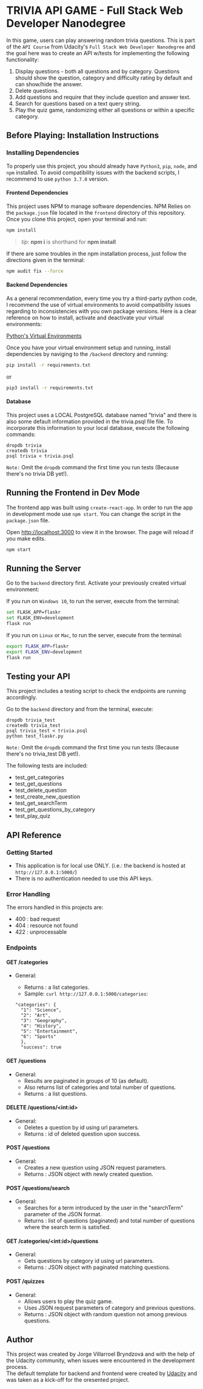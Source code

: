 # TRIVIA API GAME - Full Stack Web Developer Nanodegree

In this game, users can play answering random trivia questions. This is part of the `API Course` from Udacity's `Full Stack Web Developer Nanodegree` and the goal here was to create an API w/tests for implementing the following functionality:

1. Display questions - both all questions and by category. Questions should show the question, category and difficulty rating by default and can show/hide the answer.
2. Delete questions.
3. Add questions and require that they include question and answer text.
4. Search for questions based on a text query string.
5. Play the quiz game, randomizing either all questions or within a specific category.

## Before Playing: Installation Instructions

### Installing Dependencies

To properly use this project, you should already have `Python3`, `pip`, `node`, and `npm` installed. To avoid compatibility issues with the backend scripts, I recommend to use `python 3.7.0` version.

#### Frontend Dependencies

This project uses NPM to manage software dependencies. NPM Relies on the `package.json` file located in the `frontend` directory of this repository. Once you clone this project, open your terminal and run:

```bash
npm install
```

> _tip_: **npm i** is shorthand for **npm install**

If there are some troubles in the npm installation process, just follow the directions given in the terminal:

```bash
npm audit fix --force
```

#### Backend Dependencies

As a general recommendation, every time you try a third-party python code, I recommend the use of virtual environments to avoid compatibility issues regarding to inconsistencies with you own package versions. Here is a clear reference on how to install, activate and deactivate your virtual environments:

[Python's Virtual Environments](https://uoa-eresearch.github.io/eresearch-cookbook/recipe/2014/11/26/python-virtual-env/#:~:text=The%20virtual%20environment%20is%20a,them%20in%20the%20virtual%20environment)

Once you have your virtual environment setup and running, install dependencies by naviging to the `/backend` directory and running:

```bash
pip install -r requirements.txt
```

or

```bash
pip3 install -r requirements.txt
```

#### Database

This project uses a LOCAL PostgreSQL database named "trivia" and there is also some default information provided in the trivia.psql file file. To incorporate this information to your local database, execute the following commands:

```
dropdb trivia
createdb trivia
psql trivia < trivia.psql
```

`Note:` Omit the `dropdb` command the first time you run tests (Because there's no trivia DB yet!).

## Running the Frontend in Dev Mode

The frontend app was built using `create-react-app`. In order to run the app in development mode use `npm start`. You can change the script in the `package.json` file.

Open [http://localhost:3000](http://localhost:3000) to view it in the browser. The page will reload if you make edits.<br>

```bash
npm start
```

## Running the Server

Go to the `backend` directory first. Activate your previously created virtual environment:

If you run on `Windows 10`, to run the server, execute from the terminal:

```bash
set FLASK_APP=flaskr
set FLASK_ENV=development
flask run
```

If you run on `Linux` or `Mac`, to run the server, execute from the terminal:

```bash
export FLASK_APP=flaskr
export FLASK_ENV=development
flask run
```

## Testing your API

This project includes a testing script to check the endpoints are running accordingly.

Go to the `backend` directory and from the terminal, execute:

```
dropdb trivia_test
createdb trivia_test
psql trivia_test < trivia.psql
python test_flaskr.py
```

`Note:` Omit the `dropdb` command the first time you run tests (Because there's no trivia_test DB yet!).

The following tests are included:

- test_get_categories
- test_get_questions
- test_delete_question
- test_create_new_question
- test_get_searchTerm
- test_get_questions_by_category
- test_play_quiz

## API Reference

### Getting Started

- This application is for local use ONLY. (i.e.: the backend is hosted at `http://127.0.0.1:5000/`)
- There is no authentication needed to use this API keys.

### Error Handling

The errors handled in this projects are:

- 400 : bad request
- 404 : resource not found
- 422 : unprocessable

### Endpoints

#### GET /categories

- General:

  - Returns : a list categories.
  - Sample: `curl http://127.0.0.1:5000/categories`:

  ```
  "categories": {
    "1": "Science",
    "2": "Art",
    "3": "Geography",
    "4": "History",
    "5": "Entertainment",
    "6": "Sports"
    },
    "success": true
  ```

#### GET /questions

- General:
  - Results are paginated in groups of 10 (as default).
  - Also returns list of categories and total number of questions.
  - Returns : a list questions.

#### DELETE /questions/\<int:id\>

- General:
  - Deletes a question by id using url parameters.
  - Returns : id of deleted question upon success.

#### POST /questions

- General:
  - Creates a new question using JSON request parameters.
  - Returns : JSON object with newly created question.

#### POST /questions/search

- General:
  - Searches for a term introduced by the user in the "searchTerm" parameter of the JSON format.
  - Returns : list of questions (paginated) and total number of questions where the search term is satisfied.

#### GET /categories/\<int:id\>/questions

- General:
  - Gets questions by category id using url parameters.
  - Returns : JSON object with paginated matching questions.

#### POST /quizzes

- General:
  - Allows users to play the quiz game.
  - Uses JSON request parameters of category and previous questions.
  - Returns : JSON object with random question not among previous questions.

## Author

This project was created by Jorge Villarroel Bryndzová and with the help of the Udacity community, when issues were encountered in the development process.<br>
The default template for backend and frontend were created by [Udacity](https://www.udacity.com/) and was taken as a kick-off for the oresented project.
